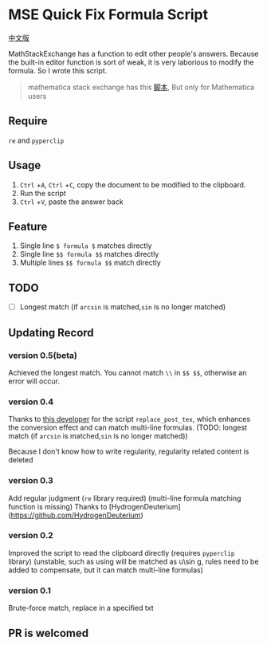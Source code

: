 # MSE Quick Fix Formula Script

[中文版]()

MathStackExchange has a function to edit other people's answers. Because the built-in editor function is sort of weak, it is very laborious to modify the formula. So I wrote this script.

> mathematica stack exchange has this [脚本](https://github.com/halirutan/SE-Editor-Buttons), But only for Mathematica users

## Require

`re` and `pyperclip`

## Usage

1. `Ctrl` +`A`, `Ctrl` +`C`, copy the document to be modified to the clipboard.
2. Run the script
3. `Ctrl` +`V`, paste the answer back

## Feature

1. Single line `$ formula $` matches directly
2. Single line `$$ formula $$` matches directly
3. Multiple lines `$$ formula $$` match directly

## TODO

- [ ] Longest match (if `arcsin` is matched,`sin` is no longer matched)

## Updating Record

### version 0.5(beta)

Achieved the longest match. You cannot match `\\` in `$$ $$`, otherwise an error will occur.

### version 0.4

Thanks to [this developer](https://github.com/t-k-) for the script `replace_post_tex`, which enhances the conversion effect and can match multi-line formulas. (TODO: longest match (if `arcsin` is matched,`sin` is no longer matched))

Because I don't know how to write regularity, regularity related content is deleted

### version 0.3

Add regular judgment (`re` library required) (multi-line formula matching function is missing) Thanks to [HydrogenDeuterium] (https://github.com/HydrogenDeuterium)

### version 0.2

Improved the script to read the clipboard directly (requires `pyperclip` library) (unstable, such as using will be matched as u\sin g, rules need to be added to compensate, but it can match multi-line formulas)

### version 0.1

Brute-force match, replace in a specified txt

## PR is welcomed